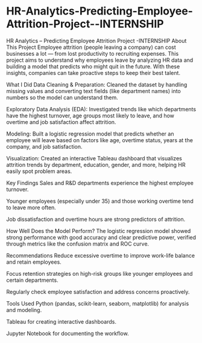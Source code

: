# HR-Analytics-Predicting-Employee-Attrition-Project--INTERNSHIP
HR Analytics – Predicting Employee Attrition Project -INTERNSHIP
About This Project
Employee attrition (people leaving a company) can cost businesses a lot — from lost productivity to recruiting expenses. This project aims to understand why employees leave by analyzing HR data and building a model that predicts who might quit in the future. With these insights, companies can take proactive steps to keep their best talent.

What I Did
Data Cleaning & Preparation:
Cleaned the dataset by handling missing values and converting text fields (like department names) into numbers so the model can understand them.

Exploratory Data Analysis (EDA):
Investigated trends like which departments have the highest turnover, age groups most likely to leave, and how overtime and job satisfaction affect attrition.

Modeling:
Built a logistic regression model that predicts whether an employee will leave based on factors like age, overtime status, years at the company, and job satisfaction.

Visualization:
Created an interactive Tableau dashboard that visualizes attrition trends by department, education, gender, and more, helping HR easily spot problem areas.

Key Findings
Sales and R&D departments experience the highest employee turnover.

Younger employees (especially under 35) and those working overtime tend to leave more often.

Job dissatisfaction and overtime hours are strong predictors of attrition.

How Well Does the Model Perform?
The logistic regression model showed strong performance with good accuracy and clear predictive power, verified through metrics like the confusion matrix and ROC curve.

Recommendations
Reduce excessive overtime to improve work-life balance and retain employees.

Focus retention strategies on high-risk groups like younger employees and certain departments.

Regularly check employee satisfaction and address concerns proactively.

Tools Used
Python (pandas, scikit-learn, seaborn, matplotlib) for analysis and modeling.

Tableau for creating interactive dashboards.

Jupyter Notebook for documenting the workflow.


